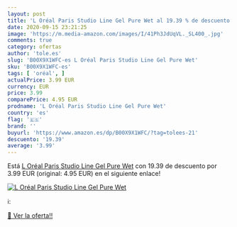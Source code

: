 ```yaml
---
layout: post
title: 'L Oréal Paris Studio Line Gel Pure Wet al 19.39 % de descuento'
date: 2020-09-15 23:21:25
image: 'https://m.media-amazon.com/images/I/41Ph3JdUqVL._SL400_.jpg'
comments: true
category: ofertas
author: 'tole.es'
slug: 'B00X9X1WFC-es L Oréal Paris Studio Line Gel Pure Wet'
sku: 'B00X9X1WFC-es'
tags: [ 'oréal', ]
actualPrice: 3.99 EUR
currency: EUR
price: 3.99
comparePrice: 4.95 EUR
prodname: 'L Oréal Paris Studio Line Gel Pure Wet'
country: 'es'
flag: '🇪🇸'
brand: ''
buyurl: 'https://www.amazon.es/dp/B00X9X1WFC/?tag=tolees-21'
descuento: '19.39'
average: '3.99'
---
```


Está [L Oréal Paris Studio Line Gel Pure Wet](https://www.amazon.es/dp/B00X9X1WFC/?tag=tolees-21) con 19.39 de descuento por 3.99 EUR (original: 4.95 EUR) en el siguiente enlace!

[![L Oréal Paris Studio Line Gel Pure Wet](https://m.media-amazon.com/images/I/41Ph3JdUqVL._SL400_.jpg)](https://www.amazon.es/dp/B00X9X1WFC/?tag=tolees-21)

ℹ️:


[🛒 Ver la oferta!!](https://www.amazon.es/dp/B00X9X1WFC/?tag=tolees-21)
